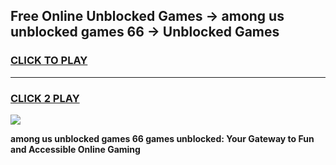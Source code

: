 
## Free Online Unblocked Games → among us unblocked games 66 → Unblocked Games
<h3>
<a href="https://premium.freeplayer.one?title=among_us_unblocked_games_66&ref=21F">CLICK TO PLAY</a></h3>
<hr>

<h3>
<a href="https://premium.freeplayer.one?title=among_us_unblocked_games_66&ref=21F">CLICK 2 PLAY</a>
  
</h3>

<a href="https://premium.freeplayer.one?title=among_us_unblocked_games_66&ref=21F/"><img src="https://clearcache.store/games.png"></a>


**among us unblocked games 66 games unblocked: Your Gateway to Fun and Accessible Online Gaming**
